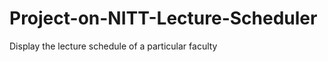 Project-on-NITT-Lecture-Scheduler
=================================

Display the lecture schedule of a particular faculty
